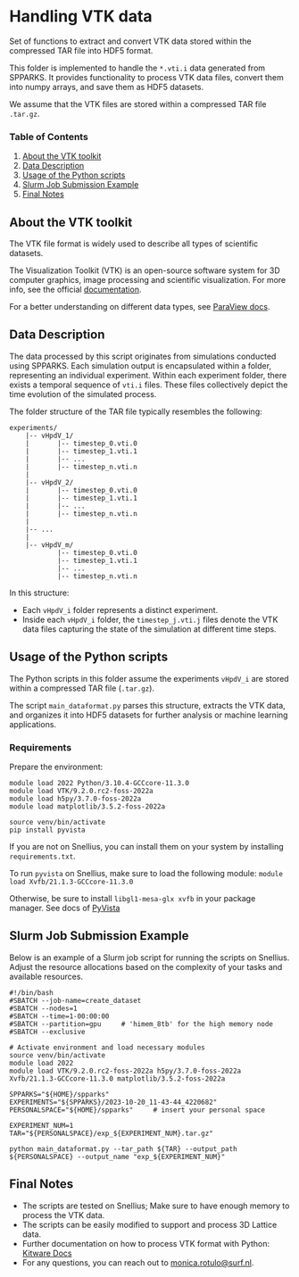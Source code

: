 # Handling VTK data

Set of functions to extract and convert VTK data stored within the compressed TAR file into HDF5 format.

This folder is implemented to handle the `*.vti.i` data generated from SPPARKS. It provides functionality to process VTK data files, convert them into numpy arrays, and save them as HDF5 datasets.

We assume that the VTK files are stored within a compressed TAR file `.tar.gz`.

### Table of Contents
1. [About the VTK toolkit](#about-the-vtk-toolkit)
2. [Data Description](#data-description)
3. [Usage of the Python scripts](#usage-of-the-python-scripts)
4. [Slurm Job Submission Example](#slurm-job-submission-example)
5. [Final Notes](#final-notes)

## About the VTK toolkit
The VTK file format is widely used to describe all types of scientific datasets.

The Visualization Toolkit (VTK) is an open-source software system for 3D computer graphics, image processing and scientific visualization. For more info, see the official [documentation](https://vtk.org/Wiki/VTK/Tutorials).

For a better understanding on different data types, see [ParaView docs](https://docs.paraview.org/en/latest/UsersGuide/understandingData.html).

## Data Description 
The data processed by this script originates from simulations conducted using SPPARKS. Each simulation output is encapsulated within a folder, representing an individual experiment. Within each experiment folder, there exists a temporal sequence of `vti.i` files. These files collectively depict the time evolution of the simulated process.

The folder structure of the TAR file typically resembles the following:

```
experiments/
    |-- vHpdV_1/
    |       |-- timestep_0.vti.0
    |       |-- timestep_1.vti.1
    |       |-- ...
    |       |-- timestep_n.vti.n
    |
    |-- vHpdV_2/
    |       |-- timestep_0.vti.0
    |       |-- timestep_1.vti.1
    |       |-- ...
    |       |-- timestep_n.vti.n
    |
    |-- ...
    |
    |-- vHpdV_m/
            |-- timestep_0.vti.0
            |-- timestep_1.vti.1
            |-- ...
            |-- timestep_n.vti.n
```

In this structure:

- Each `vHpdV_i` folder represents a distinct experiment.
- Inside each `vHpdV_i` folder, the `timestep_j.vti.j` files denote the VTK data files capturing the state of the simulation at different time steps.

## Usage of the Python scripts
The Python scripts in this folder assume the experiments `vHpdV_i` are stored within a compressed TAR file (`.tar.gz`).

The script `main_dataformat.py` parses this structure, extracts the VTK data, and organizes it into HDF5 datasets for further analysis or machine learning applications.
### Requirements
Prepare the environment:
```
module load 2022 Python/3.10.4-GCCcore-11.3.0
module load VTK/9.2.0.rc2-foss-2022a
module load h5py/3.7.0-foss-2022a  
module load matplotlib/3.5.2-foss-2022a

source venv/bin/activate
pip install pyvista
```
If you are not on Snellius, you can install them on your system by installing `requirements.txt`.

To run `pyvista` on Snellius, make sure to load the following module:
`module load Xvfb/21.1.3-GCCcore-11.3.0`

Otherwise, be sure to install `libgl1-mesa-glx xvfb` in your package manager. See docs of [PyVista](https://docs.pyvista.org/version/stable/api/utilities/_autosummary/pyvista.start_xvfb.html)

## Slurm Job Submission Example

Below is an example of a Slurm job script for running the scripts on Snellius. Adjust the resource allocations based on the complexity of your tasks and available resources.

```
#!/bin/bash
#SBATCH --job-name=create_dataset
#SBATCH --nodes=1
#SBATCH --time=1-00:00:00
#SBATCH --partition=gpu     # 'himem_8tb' for the high memory node
#SBATCH --exclusive

# Activate environment and load necessary modules
source venv/bin/activate
module load 2022 
module load VTK/9.2.0.rc2-foss-2022a h5py/3.7.0-foss-2022a Xvfb/21.1.3-GCCcore-11.3.0 matplotlib/3.5.2-foss-2022a

SPPARKS="${HOME}/spparks"
EXPERIMENTS="${SPPARKS}/2023-10-20_11-43-44_4220682"
PERSONALSPACE="${HOME}/spparks"     # insert your personal space

EXPERIMENT_NUM=1
TAR="${PERSONALSPACE}/exp_${EXPERIMENT_NUM}.tar.gz"

python main_dataformat.py --tar_path ${TAR} --output_path ${PERSONALSPACE} --output_name "exp_${EXPERIMENT_NUM}"

```

## Final Notes
- The scripts are tested on Snellius; Make sure to have enough memory to process the VTK data.
- The scripts can be easily modified to support and process 3D Lattice data.
- Further documentation on how to process VTK format with Python: [Kitware Docs](https://www.kitware.com/easy-data-conversion-to-vtk-with-python/)
- For any questions, you can reach out to monica.rotulo@surf.nl.

